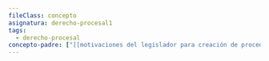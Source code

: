 ```yaml
---
fileClass: concepto
asignatura: derecho-procesal1
tags:
  - derecho-procesal
concepto-padre: ["[[motivaciones del legislador para creación de procedimientos]]"]
---
```

